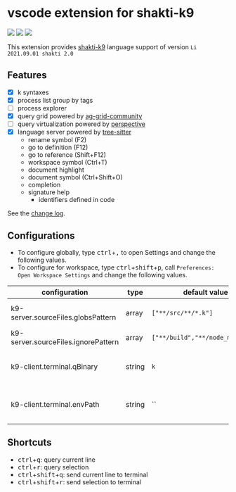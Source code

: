 # vscode extension for shakti-k9

[![](https://img.shields.io/visual-studio-marketplace/v/jshinonome.vscode-k9)](https://marketplace.visualstudio.com/items?itemName=jshinonome.vscode-k9)
[![](https://vsmarketplacebadge.apphb.com/downloads/jshinonome.vscode-k9.svg?color=blue&style=flat)](https://marketplace.visualstudio.com/items?itemName=jshinonome.vscode-k9)
[![](https://vsmarketplacebadge.apphb.com/installs/jshinonome.vscode-k9.svg?color=success&style=flat)](https://marketplace.visualstudio.com/items?itemName=jshinonome.vscode-k9)

This extension provides [shakti-k9](https://shakti.sh/) language support of version `Li 2021.09.01 shakti 2.0`

## Features

-   [x] k syntaxes
-   [x] process list group by tags
-   [ ] process explorer
-   [x] query grid powered by [ag-grid-community](https://www.ag-grid.com/)
-   [ ] query virtualization powered by [perspective](https://perspective.finos.org/)
-   [x] language server powered by [tree-sitter](https://tree-sitter.github.io/tree-sitter/)
    -   rename symbol (F2)
    -   go to definition (F12)
    -   go to reference (Shift+F12)
    -   workspace symbol (Ctrl+T)
    -   document highlight
    -   document symbol (Ctrl+Shift+O)
    -   completion
    -   signature help
        -   identifiers defined in code

See the [change log](https://github.com/jshinonome/vscode-k9/blob/master/CHANGELOG.md).

## Configurations

-   To configure globally, type <kbd>ctrl</kbd>+<kbd>,</kbd> to open Settings and change the following values.
-   To configure for workspace, type <kbd>ctrl</kbd>+<kbd>shift</kbd>+<kbd>p</kbd>, call `Preferences: Open Workspace Settings` and change the following values.

| configuration                       | type   | default value                    | description                                |
| ----------------------------------- | ------ | -------------------------------- | ------------------------------------------ |
| k9-server.sourceFiles.globsPattern  | array  | `["**/src/**/*.k"]`              | source folder to be included               |
| k9-server.sourceFiles.ignorePattern | array  | `["**/build","**/node_modules"]` | folder to be excluded                      |
| k9-client.terminal.qBinary          | string | `k`                              | k executable file or full path             |
| k9-client.terminal.envPath          | string | ``                               | environment file relative or absolute path |

## Shortcuts

-   <kbd>ctrl</kbd>+<kbd>q</kbd>: query current line
-   <kbd>ctrl</kbd>+<kbd>r</kbd>: query selection
-   <kbd>ctrl</kbd>+<kbd>shift</kbd>+<kbd>q</kbd>: send current line to terminal
-   <kbd>ctrl</kbd>+<kbd>shift</kbd>+<kbd>r</kbd>: send selection to terminal
